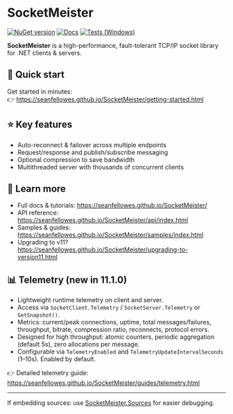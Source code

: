 # SocketMeister

[![NuGet version](https://img.shields.io/nuget/v/SocketMeister.svg)](https://www.nuget.org/packages/SocketMeister)
[![Docs](https://github.com/SeanFellowes/SocketMeister/actions/workflows/docs.yml/badge.svg?branch=main)](https://github.com/SeanFellowes/SocketMeister/actions/workflows/docs.yml)
[![Tests (Windows)](https://github.com/SeanFellowes/SocketMeister/actions/workflows/windows-ci.yml/badge.svg)](https://github.com/SeanFellowes/SocketMeister/actions/workflows/windows-ci.yml)

**SocketMeister** is a high-performance, fault-tolerant TCP/IP socket library for .NET clients & servers.

## 🚀 Quick start
Get started in minutes:  
👉 https://seanfellowes.github.io/SocketMeister/getting-started.html

## ⭐ Key features
- Auto-reconnect & failover across multiple endpoints  
- Request/response and publish/subscribe messaging  
- Optional compression to save bandwidth  
- Multithreaded server with thousands of concurrent clients  

## 📖 Learn more
- Full docs & tutorials: https://seanfellowes.github.io/SocketMeister/  
- API reference: https://seanfellowes.github.io/SocketMeister/api/index.html  
- Samples & guides: https://seanfellowes.github.io/SocketMeister/samples/index.html  
- Upgrading to v11? https://seanfellowes.github.io/SocketMeister/upgrading-to-version11.html  

## 📊 Telemetry (new in 11.1.0)
- Lightweight runtime telemetry on client and server.  
- Access via `SocketClient.Telemetry` / `SocketServer.Telemetry` or `GetSnapshot()`.  
- Metrics: current/peak connections, uptime, total messages/failures, throughput, bitrate, compression ratio, reconnects, protocol errors.  
- Designed for high throughput: atomic counters, periodic aggregation (default 5s), zero allocations per message.  
- Configurable via `TelemetryEnabled` and `TelemetryUpdateIntervalSeconds` (1–10s). Enabled by default.  

👉 Detailed telemetry guide: https://seanfellowes.github.io/SocketMeister/guides/telemetry.html  

---

If embedding sources: use [SocketMeister.Sources](https://www.nuget.org/packages/SocketMeister.Sources/) for easier debugging.